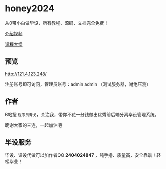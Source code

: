 # honey2024

从0带小白做毕设，所有教程、源码、文档完全免费！

<a href='https://www.bilibili.com/video/BV1g94y1e7MW'>介绍视频</a>

<a href='https://www.yuque.com/xiaqing-en2ii/dd4qwk/bw46pdvkfvqdgq0d'>课程大纲</a>

## 预览

http://121.4.123.248/

注册账号即可访问，管理员账号：admin  admin
（测试服务器，谢绝压测）

## 作者

B站搜 `程序员青戈`，关注我，带你不花一分钱做出优秀前后端分离毕设管理系统。

跪谢大家的三连，一起加油吧

## 毕设服务

毕设、课设代做可以加作者QQ  **2404024847** ，纯手撸、质量高，安全靠谱！轻松毕业！
